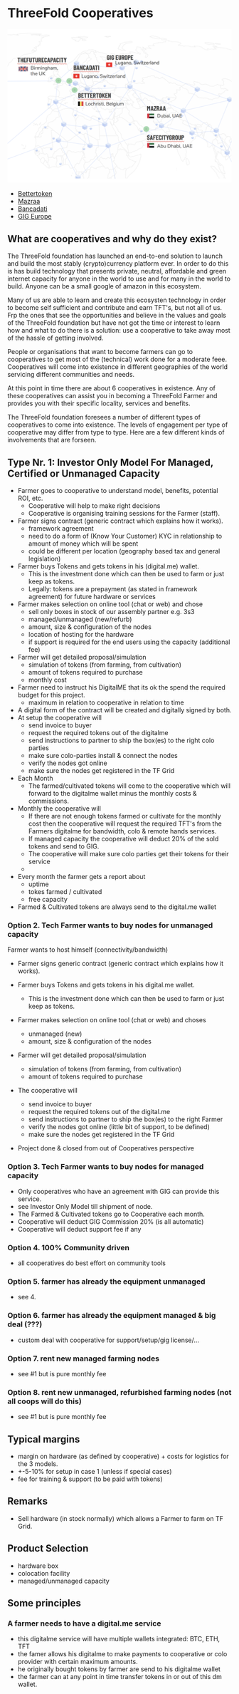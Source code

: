 # ThreeFold Cooperatives

![](../images/cooperatives.png)


* [Bettertoken](https://bettertoken.com/)
* [Mazraa](https://www.mazraa.io/)
* [Bancadati](/cooperatives/README.md)
* [GIG Europe](https://www.gigeurope.tech/)



## What are cooperatives and why do they exist?

The ThreeFold foundation has launched an end-to-end solution to launch and build the most stably (crypto)currency platform ever. In order to do this is has build technology that presents private, neutral, affordable and green internet capacity for anyone in the world to use and for many in the world to build.  Anyone can be a small google of amazon in this ecosystem.

Many of us are able to learn and create this ecosysten technology in order to become self sufficient and contribute and earn TFT's, but not all of us.  Frp the ones that see the opportunities and believe in the values and goals of the ThreeFold foundation but have not got the time or interest to learn how and what to do there is a solution:  use a cooperative to take away most of the hassle of getting involved.

People or organisations that want to become farmers can go to cooperatives to get most of the (technical) work done for a moderate feee.  Cooperatives will come into existence in different geographies of the world servicing different communities and needs.

At this point in time there are about 6 cooperatives in existence.  Any of these cooperatives can assist you in becoming a ThreeFold Farmer and provides you with their specific locality, services and benefits.

The ThreeFold foundation foresees a number of different types of cooperatives to come into existence.  The levels of engagement per type of cooperative may differ from type to type.  Here are a few different kinds of involvements that are forseen.

## Type Nr. 1: Investor Only Model For Managed, Certified or Unmanaged Capacity


- Farmer goes to cooperative to understand model, benefits, potential ROI, etc.
    - Cooperative will help to make right decisions
    - Cooperative is organising training sessions for the Farmer (staff).
- Farmer signs contract (generic contract which explains how it works).
    - framework agreement
    - need to do a form of (Know Your Customer) KYC in relationship to amount of money which will be spent
    - could be different per location (geography based tax and general legislation)
- Farmer buys Tokens and gets tokens in his (digital.me) wallet.
    - This is the investment done which can then be used to farm or just keep as tokens.
    - Legally: tokens are a prepayment (as stated in framework agreement) for future hardware or services
- Farmer makes selection on online tool (chat or web) and chose
    - sell only boxes in stock of our assembly partner e.g. 3s3
    - managed/unmanaged (new/refurb)
    - amount, size & configuration of the nodes
    - location of hosting for the hardware
    - if support is required for the end users using the capacity (additional fee)
- Farmer will get detailed proposal/simulation
    - simulation of tokens (from farming, from cultivation)
    - amount of tokens required to purchase
    - monthly cost
- Farmer need to instruct his DigitalME that its ok the spend the required budget for this project.
    - maximum in relation to cooperative in relation to time
- A digital form of the contract will be created and digitally signed by both.
- At setup the cooperative will
    - send invoice to buyer
    - request the required tokens out of the digitalme
    - send instructions to partner to ship the box(es) to the right colo parties
    - make sure colo-parties install & connect the nodes
    - verify the nodes got online
    - make sure the nodes get registered in the TF Grid
- Each Month
    - The farmed/cultivated tokens will come to the cooperative which will forward to the digitalme wallet minus the monthly costs & commissions.
- Monthly the cooperative will
    - If there are not enough tokens farmed or cultivate for the monthly cost then the cooperative will request the required TFT's from the Farmers digitalme for bandwidth, colo & remote hands services.
    - If managed capacity the cooperative will deduct 20% of the sold tokens and send to GIG.
    - The cooperative will make sure colo parties get their tokens for their service
    -
- Every month the farmer gets a report about
    - uptime
    - tokes farmed / cultivated
    - free capacity
- Farmed & Cultivated tokens are always send to the digital.me wallet

### Option 2. Tech Farmer wants to buy nodes for unmanaged capacity

Farmer wants to host himself (connectivity/bandwidth)

- Farmer signs generic contract (generic contract which explains how it works).
- Farmer buys Tokens and gets tokens in his digital.me wallet.
    - This is the investment done which can then be used to farm or just keep as tokens.
- Farmer makes selection on online tool (chat or web) and choses
    - unmanaged (new)
    - amount, size & configuration of the nodes
- Farmer will get detailed proposal/simulation
    - simulation of tokens (from farming, from cultivation)
    - amount of tokens required to purchase
- The cooperative will
    - send invoice to buyer
    - request the required tokens out of the digital.me
    - send instructions to partner to ship the box(es) to the right Farmer
    - verify the nodes got online (little bit of support, to be defined)
    - make sure the nodes get registered in the TF Grid

- Project done & closed from out of Cooperatives perspective

### Option 3. Tech Farmer wants to buy nodes for managed capacity

- Only cooperatives who have an agreement with GIG can provide this service.
- see Investor Only Model till shipment of node.
- The Farmed & Cultivated tokens go to Cooperative each month.
- Cooperative will deduct GIG Commission 20% (is all automatic)
- Cooperative will deduct support fee if any

### Option 4. 100% Community driven

- all cooperatives do best effort on community tools

### Option 5. farmer has already the equipment unmanaged

- see 4.

### Option 6. farmer has already the equipment managed & big deal (???)

- custom deal with cooperative for support/setup/gig license/...

### Option 7. rent new managed farming nodes

- see #1 but is pure monthly fee

### Option 8. rent new unmanaged, refurbished farming nodes (not all coops will do this)

- see #1 but is pure monthly fee

## Typical margins

- margin on hardware (as defined by cooperative) + costs for logistics for the 3 models.
- +-5-10% for setup in case 1 (unless if special cases)
- fee for training & support (to be paid with tokens)

## Remarks

- Sell hardware (in stock normally) which allows a Farmer to farm on TF Grid.


## Product Selection

- hardware box
- colocation facility
- managed/unmanaged capacity


## Some principles

### A farmer needs to have a digital.me service

- this digitalme service will have multiple wallets integrated: BTC, ETH, TFT
- the famer allows his digitalme to make payments to cooperative or colo provider with certain maximum amounts.
- he originally bought tokens by farmer are send to his digitalme wallet
- the farmer can at any point in time transfer tokens in or out of this dm wallet.
